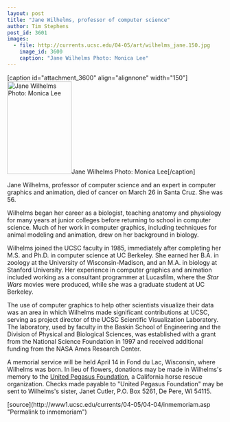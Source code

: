 ```yaml
---
layout: post
title: "Jane Wilhelms, professor of computer science"
author: Tim Stephens
post_id: 3601
images:
  - file: http://currents.ucsc.edu/04-05/art/wilhelms_jane.150.jpg
    image_id: 3600
    caption: "Jane Wilhelms Photo: Monica Lee"
---
```


[caption id="attachment_3600" align="alignnone" width="150"]<a href="http://localhost/mysite/wp-content/uploads/2005/04/wilhelms_jane.150.jpg"><img class="size-full wp-image-3600" src="http://localhost/mysite/wp-content/uploads/2005/04/wilhelms_jane.150.jpg" alt="Jane Wilhelms Photo: Monica Lee" width="150" height="216" /></a>Jane Wilhelms Photo: Monica Lee[/caption]
<a name="content" id="content"></a>
<p>
  Jane Wilhelms, professor of computer science and an expert in computer graphics and animation, died of cancer on March 26 in Santa Cruz. She was 56.
</p>
<p>
  Wilhelms began her career as a biologist, teaching anatomy and physiology for many years at junior colleges before returning to school in computer science. Much of her work in computer graphics, including techniques for animal modeling and animation, drew on her background in biology.
</p>
<p>
  Wilhelms joined the UCSC faculty in 1985, immediately after completing her M.S. and Ph.D. in computer science at UC Berkeley. She earned her B.A. in zoology at the University of Wisconsin-Madison, and an M.A. in biology at Stanford University. Her experience in computer graphics and animation included working as a consultant programmer at Lucasfilm, where the <i>Star Wars</i> movies were produced, while she was a graduate student at UC Berkeley.
</p>
<p>
  The use of computer graphics to help other scientists visualize their data was an area in which Wilhelms made significant contributions at UCSC, serving as project director of the UCSC Scientific Visualization Laboratory. The laboratory, used by faculty in the Baskin School of Engineering and the Division of Physical and Biological Sciences, was established with a grant from the National Science Foundation in 1997 and received additional funding from the NASA Ames Research Center.
</p>
<p>
  A memorial service will be held April 14 in Fond du Lac, Wisconsin, where Wilhelms was born. In lieu of flowers, donations may be made in Wilhelms's memory to the <a href="http://www.unitedpegasus.com">United Pegasus Foundation</a>, a California horse rescue organization. Checks made payable to "United Pegasus Foundation" may be sent to Wilhelms's sister, Janet Cutler, P.O. Box 5261, De Pere, WI 54115.
</p>
[source](http://www1.ucsc.edu/currents/04-05/04-04/inmemoriam.asp "Permalink to inmemoriam")
